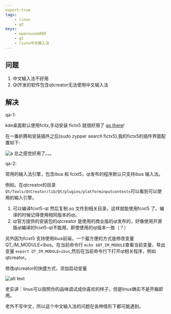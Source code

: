 ```yaml
---
export:true
tags:
    - linux
    - qt
keys:
    - opensuse&KDE
    - qt
    - liunx中文输入法
---
```


## 问题

1. 中文输入法不好用
2. Qt开发的软件包含qtcreator无法使用中文输入法


## 解决
qa-1:

kde桌面默认使用fcitx,手动安装 fictx5 就很好用了 [go there](https://zh.opensuse.org/Fcitx5)!

在一番折腾和安装插件之后(sudo zypper search fictx5),我的fictx5的插件界面配置如下:

![a](../../../asserts/fcixt.png)
总之感觉好用了。。。


qa-2:

常用的输入法引擎，包含ibus 和 fcixt5，qt发布的程序默认只支持ibus 输入法。

例如，在qtcreator的目录 `Qt/Tools/QtCreator/lib/Qt/plugins/platforminputcontexts`可以看到可以使用的输入引擎。

1. 可以编译fcixt5-qt 然后复制.so 文件到相关目录，这样就能使用fcixt5 了。编译的时候记得使用相同版本的qt。
2. qt官方提供的安装包的qtcreator 是使用的商业版的qt发布的，好像使用开源版qt编译的fcixt5-qt不能用，即使使用的qt版本一致（？）

另外因为fcixt5 支持使用ibus前端，一个最方便的方式是修改变量 QT_IM_MODULE=ibus。在当前命令行 `echo $QT_IM_MODULE`查看当前变量，导出变量 `export QT_IM_MODULE=ibus`,然后在当前命令行下打开qt相关程序，例如qtcreator。

修改qtcreator的快捷方式，添加启动变量

![alt text](../../../asserts/qtfcitx5.png)

老实讲：linux可以按照你的品味调试成你喜欢的样子，但是linux确实不是开箱即用。

老外不写中文，所以这个中文输入法的问题在各种情形下都可能遇到。

